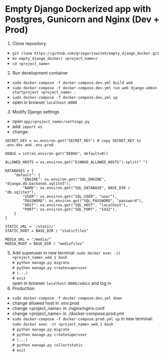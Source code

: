 # Empty Django Dockerized app with Postgres, Gunicorn and Nginx (Dev + Prod)

1. Clone repository
* `git clone https://github.com/grzegorzswitek/empty_django_docker.git`
* `mv empty_django_docker/ <project_name>/`
* `cd <project_name>`
2. Run development container
* `sudo docker-compose -f docker-compose.dev.yml build web`
* `sudo docker-compose -f docker-compose.dev.yml run web django-admin startproject <project_name> .`
* `sudo docker-compose -f docker-compose.dev.yml up`
* open in browser `localhost:8000`
3. Modify Django settings
* open `app/<project_name>/settings.py`
* add:
`import os`
* change:
```
SECRET_KEY = os.environ.get("SECRET_KEY") # copy SECRET_KEY to .env.dev and .env.prod

DEBUG = int(os.environ.get("DEBUG", default=0))

ALLOWED_HOSTS = os.environ.get("DJANGO_ALLOWED_HOSTS").split(" ")

DATABASES = {
    "default": {
        "ENGINE": os.environ.get("SQL_ENGINE", "django.db.backends.sqlite3"),
        "NAME": os.environ.get("SQL_DATABASE", BASE_DIR / "db.sqlite3"),
        "USER": os.environ.get("SQL_USER", "user"),
        "PASSWORD": os.environ.get("SQL_PASSWORD", "password"),
        "HOST": os.environ.get("SQL_HOST", "localhost"),
        "PORT": os.environ.get("SQL_PORT", "5432"),
    }
}

STATIC_URL = '/static/'
STATIC_ROOT = BASE_DIR / "staticfiles"

MEDIA_URL = "/media/"
MEDIA_ROOT = BASE_DIR / "mediafiles"
```
5. Add superuser
in new terminal:
`sudo docker exec -it <project_name>_web_1 bash`  
`# python manage.py migrate`  
`# python manage.py createsuperuser`  
`# (...)`  
`# exit`  
open in browser `localhost:8000/admin` and log in  
6. Production
* `sudo docker-compose -f docker-compose.dev.yml down`
* change allowed host in .env.prod
* change <project_name> in ./nginx/nginx.conf
* change <project_name> in ./docker-compose.prod.yml
* `sudo docker-compose -f docker-compose.prod.yml up`
in new terminal:
`sudo docker exec -it <project_name>_web_1 bash`  
`# python manage.py migrate`  
`# python manage.py createsuperuser`  
`# (...)`  
`# python manage.py collectstatic`  
`# exit`  
